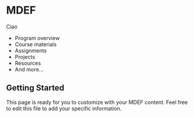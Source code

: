 # MDEF

Ciao

- Program overview
- Course materials
- Assignments
- Projects
- Resources
- And more...

## Getting Started

This page is ready for you to customize with your MDEF content. Feel free to edit this file to add your specific information.
